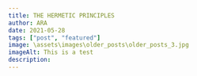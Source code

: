 ```yaml
---
title: THE HERMETIC PRINCIPLES
author: ARA
date: 2021-05-28
tags: ["post", "featured"]
image: \assets\images\older_posts\older_posts_3.jpg
imageAlt: This is a test
description:
---
```

